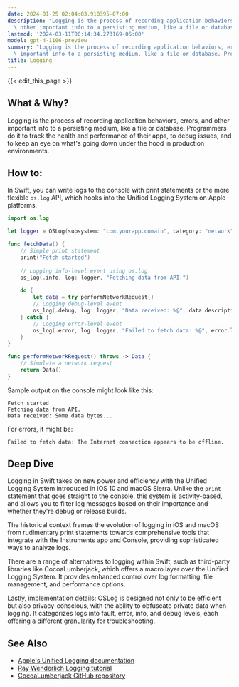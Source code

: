 ```yaml
---
date: 2024-01-25 02:04:03.910395-07:00
description: "Logging is the process of recording application behaviors, errors, and\
  \ other important info to a persisting medium, like a file or database. Programmers\u2026"
lastmod: '2024-03-11T00:14:34.273169-06:00'
model: gpt-4-1106-preview
summary: "Logging is the process of recording application behaviors, errors, and other\
  \ important info to a persisting medium, like a file or database. Programmers\u2026"
title: Logging
---
```


{{< edit_this_page >}}

## What & Why?
Logging is the process of recording application behaviors, errors, and other important info to a persisting medium, like a file or database. Programmers do it to track the health and performance of their apps, to debug issues, and to keep an eye on what's going down under the hood in production environments.

## How to:
In Swift, you can write logs to the console with print statements or the more flexible `os.log` API, which hooks into the Unified Logging System on Apple platforms.

```Swift
import os.log

let logger = OSLog(subsystem: "com.yourapp.domain", category: "network")

func fetchData() {
    // Simple print statement
    print("Fetch started")
    
    // Logging info-level event using os.log
    os_log(.info, log: logger, "Fetching data from API.")
    
    do {
        let data = try performNetworkRequest()
        // Logging debug-level event
        os_log(.debug, log: logger, "Data received: %@", data.description)
    } catch {
        // Logging error-level event
        os_log(.error, log: logger, "Failed to fetch data: %@", error.localizedDescription)
    }
}

func performNetworkRequest() throws -> Data {
    // Simulate a network request
    return Data()
}
```

Sample output on the console might look like this:

```
Fetch started
Fetching data from API.
Data received: Some data bytes...
```

For errors, it might be:

```
Failed to fetch data: The Internet connection appears to be offline.
```

## Deep Dive
Logging in Swift takes on new power and efficiency with the Unified Logging System introduced in iOS 10 and macOS Sierra. Unlike the `print` statement that goes straight to the console, this system is activity-based, and allows you to filter log messages based on their importance and whether they're debug or release builds.

The historical context frames the evolution of logging in iOS and macOS from rudimentary print statements towards comprehensive tools that integrate with the Instruments app and Console, providing sophisticated ways to analyze logs.

There are a range of alternatives to logging within Swift, such as third-party libraries like CocoaLumberjack, which offers a macro layer over the Unified Logging System. It provides enhanced control over log formatting, file management, and performance options. 

Lastly, implementation details; OSLog is designed not only to be efficient but also privacy-conscious, with the ability to obfuscate private data when logging. It categorizes logs into fault, error, info, and debug levels, each offering a different granularity for troubleshooting.

## See Also
- [Apple's Unified Logging documentation](https://developer.apple.com/documentation/os/logging)
- [Ray Wenderlich Logging tutorial](https://www.raywenderlich.com/605079-logging-in-swift-oslog)
- [CocoaLumberjack GitHub repository](https://github.com/CocoaLumberjack/CocoaLumberjack)

